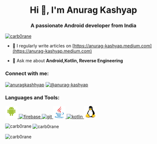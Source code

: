 <h1 align="center">Hi 👋, I'm Anurag Kashyap</h1>
<h3 align="center">A passionate Android developer from India</h3>

<p align="left"> <a href="https://github.com/ryo-ma/github-profile-trophy"><img src="https://github-profile-trophy.vercel.app/?username=carb0rane" alt="carb0rane" /></a> </p>

- 📝 I regularly write articles on [https://anurag-kashyap.medium.com](https://anurag-kashyap.medium.com)

- 💬 Ask me about **Android,Kotlin, Reverse Engineering**

<h3 align="left">Connect with me:</h3>
<p align="left">
<a href="https://linkedin.com/in/anuragkashhyap" target="blank"><img align="center" src="https://raw.githubusercontent.com/rahuldkjain/github-profile-readme-generator/master/src/images/icons/Social/linked-in-alt.svg" alt="anuragkashhyap" height="30" width="40" /></a>
<a href="https://medium.com/@anurag-kashyap" target="blank"><img align="center" src="https://raw.githubusercontent.com/rahuldkjain/github-profile-readme-generator/master/src/images/icons/Social/medium.svg" alt="@anurag-kashyap" height="30" width="40" /></a>
</p>

<h3 align="left">Languages and Tools:</h3>
<p align="left"> <a href="https://developer.android.com" target="_blank" rel="noreferrer"> <img src="https://raw.githubusercontent.com/devicons/devicon/master/icons/android/android-original-wordmark.svg" alt="android" width="40" height="40"/> </a> <a href="https://firebase.google.com/" target="_blank" rel="noreferrer"> <img src="https://www.vectorlogo.zone/logos/firebase/firebase-icon.svg" alt="firebase" width="40" height="40"/> </a> <a href="https://git-scm.com/" target="_blank" rel="noreferrer"> <img src="https://www.vectorlogo.zone/logos/git-scm/git-scm-icon.svg" alt="git" width="40" height="40"/> </a> <a href="https://www.java.com" target="_blank" rel="noreferrer"> <img src="https://raw.githubusercontent.com/devicons/devicon/master/icons/java/java-original.svg" alt="java" width="40" height="40"/> </a> <a href="https://kotlinlang.org" target="_blank" rel="noreferrer"> <img src="https://www.vectorlogo.zone/logos/kotlinlang/kotlinlang-icon.svg" alt="kotlin" width="40" height="40"/> </a> <a href="https://www.linux.org/" target="_blank" rel="noreferrer"> <img src="https://raw.githubusercontent.com/devicons/devicon/master/icons/linux/linux-original.svg" alt="linux" width="40" height="40"/> </a> </p>

<p><img align="left" src="https://github-readme-stats.vercel.app/api/top-langs?username=carb0rane&show_icons=true&locale=en&layout=compact" alt="carb0rane" /></p>

<p>&nbsp;<img align="center" src="https://github-readme-stats.vercel.app/api?username=carb0rane&show_icons=true&locale=en" alt="carb0rane" /></p>

<p><img align="center" src="https://github-readme-streak-stats.herokuapp.com/?user=carb0rane&" alt="carb0rane" /></p>

